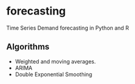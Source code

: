# forecasting
Time Series Demand forecasting in Python and R

## Algorithms
  * Weighted and moving averages.
  * ARIMA
  * Double Exponential Smoothing
  
  

